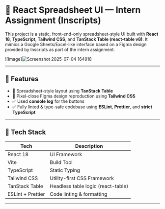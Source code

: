 # 🧾 React Spreadsheet UI — Intern Assignment (Inscripts)

This project is a static, front-end-only spreadsheet-style UI built with **React 18**, **TypeScript**, **Tailwind CSS**, and **TanStack Table (react-table v8)**. It mimics a Google Sheets/Excel-like interface based on a Figma design provided by Inscripts as part of the intern assignment.

![Image]![Screenshot 2025-07-04 164918](https://github.com/user-attachments/assets/22543203-d7f3-4625-a77e-1faab9383594)


---

## 📌 Features

- 🧮 Spreadsheet-style layout using **TanStack Table**
- 🎨 Pixel-close Figma design reproduction using **Tailwind CSS**
- ✅ Used **console log** for the buttons
- ✅ Fully linted & type-safe codebase using **ESLint**, **Prettier**, and **strict TypeScript**

---

## 🔧 Tech Stack

| Tech             | Description                         |
|------------------|-------------------------------------|
| React 18         | UI Framework                        |
| Vite             | Build Tool                          |
| TypeScript       | Static Typing                       |
| Tailwind CSS     | Utility-first CSS Framework         |
| TanStack Table   | Headless table logic (react-table)  |
| ESLint + Prettier| Code linting & formatting           |

---
